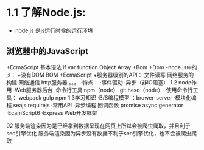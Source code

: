 # 1.1 了解Node.js:
+ node.js 是js运行时候的运行环境
## 浏览器中的JavaScript
  +EcmaScript
    基本语法
    if
    var
    function
    Object
    Array
  +Bom
  +Dom
-node.js中的js：
 +没有DOM BOM
 +EcmaScript
 +服务器级别的API：
    文件读写
    网络服务的构建
    网络通信
    http服务器
  。。。
·特点：
    ·事件驱动
    ·异步（非IO阻塞）
1.2 node作用
·Web服务器后台
·命令行工具
 npm（node）
 git
 hexo（node）
·使用命令行工具：
webpack
gulp
npm
1.3学习知识
·B/S编程模型 ：brower-server 
·模块化编程 
 seajs
 requirejs
·常用API
·异步编程
 回调函数
 promise
 async
 generator
·EcamScript6
·Express Web开发框架

02
服务端渲染因为是已经拿到数据呈现在网页上所以会被爬虫爬取，并且利于seo引擎优化
服务端渲染因为异步没有数据不利于seo引擎优化，也不会被爬虫爬取